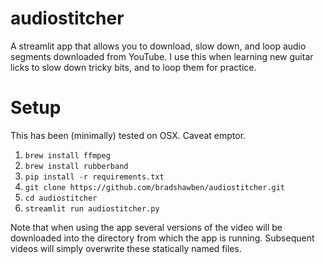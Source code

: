 # audiostitcher
A streamlit app that allows you to download, slow down, and loop audio segments downloaded from YouTube. I use this when learning new guitar licks to slow down tricky bits, and to loop them for practice.

# Setup
This has been (minimally) tested on OSX. Caveat emptor.

1. `brew install ffmpeg`
2. `brew install rubberband`
3. `pip install -r requirements.txt`
4. `git clone https://github.com/bradshawben/audiostitcher.git`
5. `cd audiostitcher`
6. `streamlit run audiostitcher.py`

Note that when using the app several versions of the video will be downloaded into the directory from which the app is running. Subsequent videos will simply overwrite these statically named files.

